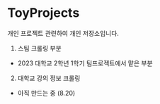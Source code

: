 # ToyProjects
개인 프로젝트 관련하여 개인 저장소입니다.

1. 스팀 크롤링 부분
- 2023 대학교 2학년 1학기 팀프로젝트에서 맡은 부분

2. 대학교 강의 정보 크롤링
- 아직 만드는 중 (8.20)
